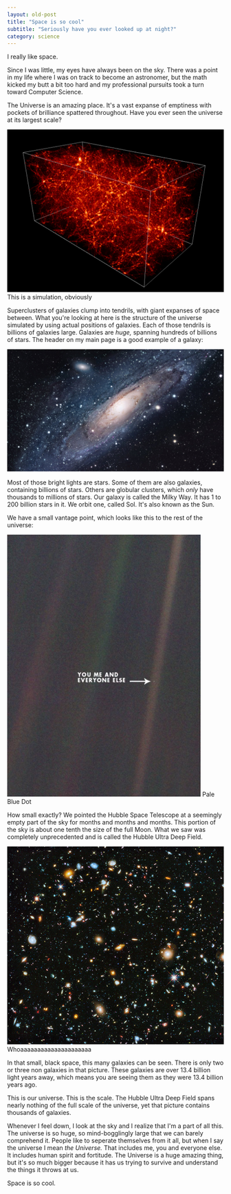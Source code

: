 ```yaml
---
layout: old-post
title: "Space is so cool"
subtitle: "Seriously have you ever looked up at night?"
category: science
---
```


I really like space. 

Since I was little, my eyes have always been on the sky. There was a point in my life where I was on track to become an astronomer, but the math kicked my butt a bit too hard and my professional pursuits took a turn toward Computer Science.

The Universe is an amazing place. It's a vast expanse of emptiness with pockets of brilliance spattered throughout. Have you ever seen the universe at its largest scale?

<p class="img-text">
	<img src="/assets/img/posts/old/img/2015Jan/cosmos.jpg" title="Wow.">
	This is a simulation, obviously 
</p>


Superclusters of galaxies clump into tendrils, with giant expanses of space between. What you're looking at here is the structure of the universe simulated by using actual positions of galaxies. Each of those tendrils is billions of galaxies large. Galaxies are *huge,* spanning hundreds of billions of stars. The header on my main page is a good example of a galaxy:

<p class="img-text">
	<img src="/assets/img/posts/old/img/headers/home-bg.jpg" title="Oooooooooh">
</p>

Most of those bright lights are stars. Some of them are also galaxies, containing billions of stars. Others are globular clusters, which *only* have thousands to millions of stars. Our galaxy is called the Milky Way. It has 1 to 200 billion stars in it. We orbit one, called Sol. It's also known as the Sun.

We have a small vantage point, which looks like this to the rest of the universe:

<p class="img-text">
	<img src="/assets/img/posts/old/img/2015Jan/dot.jpg">
	Pale Blue Dot 
</p>

How small exactly? We pointed the Hubble Space Telescope at a seemingly empty part of the sky for months and months and months. This portion of the sky is about one tenth the size of the full Moon. What we saw was completely unprecedented and is called the Hubble Ultra Deep Field.

<p class="img-text">
	<img src="/assets/img/posts/old/img/2015Jan/ultra.jpg">
	Whoaaaaaaaaaaaaaaaaaaaaa
</p>

In that small, black space, this many galaxies can be seen. There is only two or three non galaxies in that picture. These galaxies are over 13.4 billion light years away, which means you are seeing them as they were 13.4 billion years ago. 

This is our universe. This is the scale. The Hubble Ultra Deep Field spans nearly nothing of the full scale of the universe, yet that picture contains thousands of galaxies. 

Whenever I feel down, I look at the sky and I realize that I'm a part of all this. The universe is so huge, so mind-bogglingly large that we can barely comprehend it. People like to seperate themselves from it all, but when I say the universe I mean *the Universe.* That includes me, you and everyone else. It includes human spirit and fortitude. The Universe is a huge amazing thing, but it's so much bigger because it has us trying to survive and understand the things it throws at us. 

Space is so cool.
